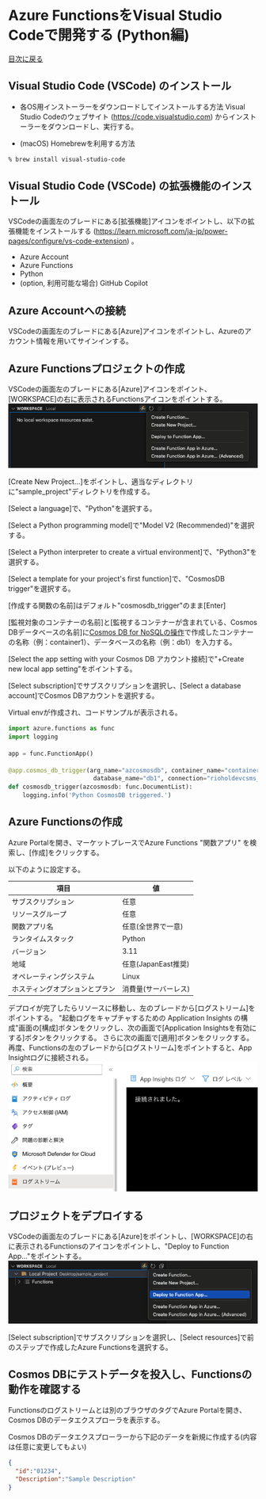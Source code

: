 # Azure FunctionsをVisual Studio Codeで開発する (Python編)

[目次に戻る](./readme.md)

## Visual Studio Code (VSCode) のインストール

- 各OS用インストーラーをダウンロードしてインストールする方法
Visual Studio Codeのウェブサイト (https://code.visualstudio.com) からインストーラーをダウンロードし、実行する。

- (macOS) Homebrewを利用する方法

```zsh
% brew install visual-studio-code
```

## Visual Studio Code (VSCode) の拡張機能のインストール

VSCodeの画面左のブレードにある[拡張機能]アイコンをポイントし、以下の拡張機能をインストールする (https://learn.microsoft.com/ja-jp/power-pages/configure/vs-code-extension) 。

- Azure Account
- Azure Functions
- Python
- (option, 利用可能な場合) GitHub Copilot

## Azure Accountへの接続

VSCodeの画面左のブレードにある[Azure]アイコンをポイントし、Azureのアカウント情報を用いてサインインする。

## Azure Functionsプロジェクトの作成

VSCodeの画面左のブレードにある[Azure]アイコンをポイント、[WORKSPACE]の右に表示されるFunctionsアイコンをポイントする。
![](./assets/vscode_python_01.png)

[Create New Project...]をポイントし、適当なディレクトリに"sample_project"ディレクトリを作成する。

[Select a language]で、"Python"を選択する。

[Select a Python programming model]で"Model V2 (Recommended)"を選択する。

[Select a Python interpreter to create a virtual environment]で、"Python3"を選択する。

[Select a template for your project's first function]で、"CosmosDB trigger"を選択する。

[作成する関数の名前]はデフォルト"cosmosdb_trigger"のまま[Enter]

[監視対象のコンテナーの名前]と[監視するコンテナーが含まれている、Cosmos DBデータベースの名前]に[Cosmos DB for NoSQLの操作](https://github.com/tahayaka-microsoft/CosmosDB_NoSQL_Essentials/blob/4ec8cce6d3c06d9fa62f2ce57b6d43f71ea01ccb/01_CreateAndOperationBasic_CosmosDB.md)で作成したコンテナーの名称（例：container1）、データベースの名称（例：db1）を入力する。

[Select the app setting with your Cosmos DB アカウント接続]で"+Create new local app setting"をポイントする。

[Select subscription]でサブスクリプションを選択し、[Select a database account]でCosmos DBアカウントを選択する。

Virtual envが作成され、コードサンプルが表示される。

```Python
import azure.functions as func
import logging

app = func.FunctionApp()

@app.cosmos_db_trigger(arg_name="azcosmosdb", container_name="container1",
                        database_name="db1", connection="rioholdevcsms_DOCUMENTDB")  
def cosmosdb_trigger(azcosmosdb: func.DocumentList):
    logging.info('Python CosmosDB triggered.')
```

## Azure Functionsの作成

Azure Portalを開き、マーケットプレースでAzure Functions "関数アプリ" を検索し、[作成]をクリックする。

以下のように設定する。

|項目|値|
|---|---|
|サブスクリプション|任意|
|リソースグループ|任意|
|関数アプリ名|任意(全世界で一意)|
|ランタイムスタック|Python|
|バージョン|3.11|
|地域|任意(JapanEast推奨)|
|オペレーティングシステム|Linux|
|ホスティングオプションとプラン|消費量(サーバーレス)|

デプロイが完了したらリソースに移動し、左のブレードから[ログストリーム]をポイントする。
"起動ログをキャプチャするための Application Insights の構成"画面の[構成]ボタンをクリックし、次の画面で[Application Insightsを有効にする]ボタンをクリックする。
さらに次の画面で[適用]ボタンをクリックする。
再度、Functionsの左のブレードから[ログストリーム]をポイントすると、App Insightログに接続される。
![](./assets/vscode_python_03.png)

## プロジェクトをデプロイする

VSCodeの画面左のブレードにある[Azure]をポイントし、[WORKSPACE]の右に表示されるFunctionsのアイコンをポイントし、"Deploy to Function App..."をポイントする。
![](./assets/vscode_python_02.png)

[Select subscription]でサブスクリプションを選択し、[Select resources]で前のステップで作成したAzure Functionsを選択する。

## Cosmos DBにテストデータを投入し、Functionsの動作を確認する

Functionsのログストリームとは別のブラウザのタグでAzure Portalを開き、Cosmos DBのデータエクスプローラを表示する。

Cosmos DBのデータエクスプローラーから下記のデータを新規に作成する(内容は任意に変更してもよい)
```JSON
{
  "id":"01234",
  "Description":"Sample Description"
}
```

